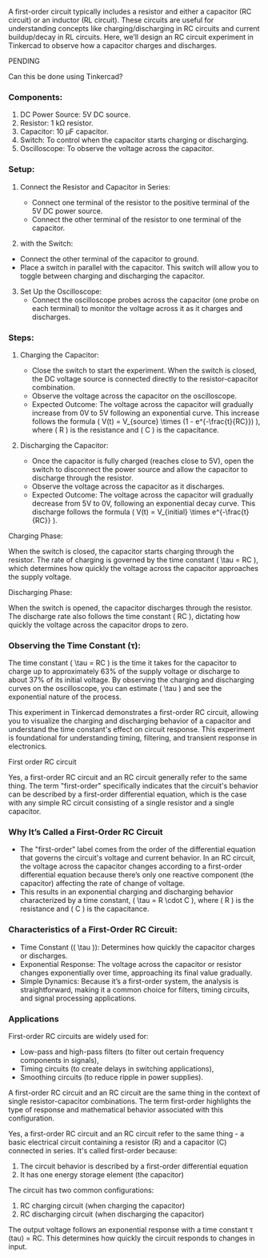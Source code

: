 A first-order circuit typically includes a resistor and either a capacitor (RC circuit) or an inductor (RL circuit). These circuits are useful for understanding concepts like charging/discharging in RC circuits and current buildup/decay in RL circuits. Here, we’ll design an RC circuit experiment in Tinkercad to observe how a capacitor charges and discharges.

PENDING

Can this be done using Tinkercad?

### Components:

1. DC Power Source: 5V DC source.
2. Resistor: 1 kΩ resistor.
3. Capacitor: 10 µF capacitor.
4. Switch: To control when the capacitor starts charging or discharging.
5. Oscilloscope: To observe the voltage across the capacitor.

### Setup:

1. Connect the Resistor and Capacitor in Series:
   - Connect one terminal of the resistor to the positive terminal of the 5V DC power source.
   - Connect the other terminal of the resistor to one terminal of the capacitor.

2.  with the Switch:
   - Connect the other terminal of the capacitor to ground.
   - Place a switch in parallel with the capacitor. This switch will allow you to toggle between charging and discharging the capacitor.

3. Set Up the Oscilloscope:
   - Connect the oscilloscope probes across the capacitor (one probe on each terminal) to monitor the voltage across it as it charges and discharges.

### Steps:

1. Charging the Capacitor:
   - Close the switch to start the experiment. When the switch is closed, the DC voltage source is connected directly to the resistor-capacitor combination.
   - Observe the voltage across the capacitor on the oscilloscope.
   - Expected Outcome: The voltage across the capacitor will gradually increase from 0V to 5V following an exponential curve. This increase follows the formula \( V(t) = V_{source} \times (1 - e^{-\frac{t}{RC}}) \), where \( R \) is the resistance and \( C \) is the capacitance.

2. Discharging the Capacitor:
   - Once the capacitor is fully charged (reaches close to 5V), open the switch to disconnect the power source and allow the capacitor to discharge through the resistor.
   - Observe the voltage across the capacitor as it discharges.
   - Expected Outcome: The voltage across the capacitor will gradually decrease from 5V to 0V, following an exponential decay curve. This discharge follows the formula \( V(t) = V_{initial} \times e^{-\frac{t}{RC}} \).


Charging Phase:

When the switch is closed, the capacitor starts charging through the resistor. The rate of charging is governed by the time constant \( \tau = RC \), which determines how quickly the voltage across the capacitor approaches the supply voltage.

Discharging Phase:

When the switch is opened, the capacitor discharges through the resistor. The discharge rate also follows the time constant \( RC \), dictating how quickly the voltage across the capacitor drops to zero.

### Observing the Time Constant (τ):

The time constant \( \tau = RC \) is the time it takes for the capacitor to charge up to approximately 63% of the supply voltage or discharge to about 37% of its initial voltage.
By observing the charging and discharging curves on the oscilloscope, you can estimate \( \tau \) and see the exponential nature of the process.

This experiment in Tinkercad demonstrates a first-order RC circuit, allowing you to visualize the charging and discharging behavior of a capacitor and understand the time constant's effect on circuit response. This experiment is foundational for understanding timing, filtering, and transient response in electronics.

First order RC circuit

Yes, a first-order RC circuit and an RC circuit generally refer to the same thing. The term "first-order" specifically indicates that the circuit's behavior can be described by a first-order differential equation, which is the case with any simple RC circuit consisting of a single resistor and a single capacitor.

### Why It’s Called a First-Order RC Circuit

- The "first-order" label comes from the order of the differential equation that governs the circuit's voltage and current behavior. In an RC circuit, the voltage across the capacitor changes according to a first-order differential equation because there’s only one reactive component (the capacitor) affecting the rate of change of voltage.
- This results in an exponential charging and discharging behavior characterized by a time constant, \( \tau = R \cdot C \), where \( R \) is the resistance and \( C \) is the capacitance.

### Characteristics of a First-Order RC Circuit:

- Time Constant (\( \tau \)): Determines how quickly the capacitor charges or discharges.
- Exponential Response: The voltage across the capacitor or resistor changes exponentially over time, approaching its final value gradually.
- Simple Dynamics: Because it’s a first-order system, the analysis is straightforward, making it a common choice for filters, timing circuits, and signal processing applications.

### Applications

First-order RC circuits are widely used for:
- Low-pass and high-pass filters (to filter out certain frequency components in signals),
- Timing circuits (to create delays in switching applications),
- Smoothing circuits (to reduce ripple in power supplies).

A first-order RC circuit and an RC circuit are the same thing in the context of single resistor-capacitor combinations. The term first-order highlights the type of response and mathematical behavior associated with this configuration.


Yes, a first-order RC circuit and an RC circuit refer to the same thing - a basic electrical circuit containing a resistor (R) and a capacitor (C) connected in series. It's called first-order because:

1. The circuit behavior is described by a first-order differential equation
2. It has one energy storage element (the capacitor)

The circuit has two common configurations:
1. RC charging circuit (when charging the capacitor)
2. RC discharging circuit (when discharging the capacitor)

The output voltage follows an exponential response with a time constant τ (tau) = RC. This determines how quickly the circuit responds to changes in input.
